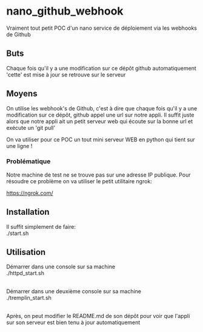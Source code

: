 # nano_github_webhook
Vraiment tout petit POC d'un nano service de déploiement via les webhooks de Github

## Buts
Chaque fois qu'il y a une modification sur ce dépôt github automatiquement 'cette' est mise à jour se retrouve sur le serveur

## Moyens
On utilise les webhook's de Github, c'est à dire que chaque fois qu'il y a une modification sur ce dépôt, github appel une url sur notre appli. Il suffit juste alors que notre appli ait un petit serveur web qui écoute sur la bonne url et exécute un 'git pull'

On va utiliser pour ce POC un tout mini serveur WEB en python qui tient sur une ligne !

### Problématique
Notre machine de test ne se trouve pas sur une adresse IP publique. Pour résoudre ce problème on va utiliser le petit utilitaire ngrok:<br>

https://ngrok.com/

## Installation
Il suffit simplement de faire:<br>
./start.sh

## Utilisation
Démarrer dans une console sur sa machine<br>
./httpd_start.sh<br><br>

Démarrer dans une deuxième console sur sa machine<br>
./tremplin_start.sh<br><br>

Après, on peut modifier le README.md de son dépôt pour voir que l'appli sur son serveur est bien tenu à jour automatiquement



